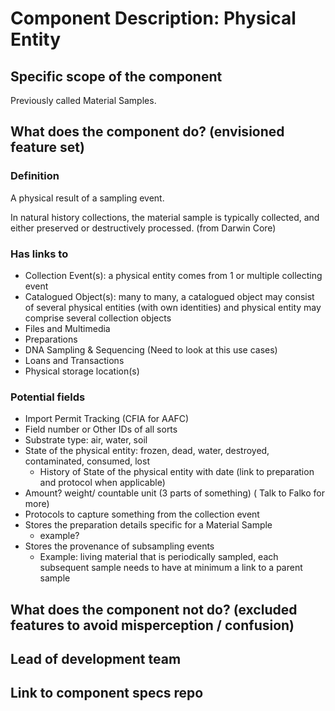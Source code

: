 Component Description: Physical Entity
=======================

## Specific scope of the component

Previously called Material Samples.

## What does the component do? (envisioned feature set)

### Definition

A physical result of a sampling event.

In natural history collections,
the material sample is typically collected, and either preserved or destructively processed. (from Darwin Core)

### Has links to
* Collection Event(s): a physical entity comes from 1 or multiple collecting event
* Catalogued Object(s): many to many, a catalogued object may consist of several physical entities (with own identities) and physical entity may comprise several collection objects
* Files and Multimedia
* Preparations
* DNA Sampling & Sequencing (Need to look at this use cases)
* Loans and Transactions
* Physical storage location(s)

### Potential fields
* Import Permit Tracking (CFIA for AAFC)
* Field number or Other IDs of all sorts
* Substrate type: air, water, soil
* State of the physical entity: frozen, dead, water, destroyed, contaminated, consumed, lost
  * History of State of the physical entity with date (link to preparation and protocol when applicable)
* Amount? weight/ countable unit (3 parts of something) ( Talk to Falko for more)
* Protocols to capture something from the collection event
* Stores the preparation details specific for a Material Sample
  * example?
* Stores the provenance of subsampling events
  * Example: living material that is periodically sampled, each subsequent sample needs to have at minimum a link to a parent sample

## What does the component __not__ do? (excluded features to avoid misperception / confusion)


## Lead of development team


## Link to component specs repo
